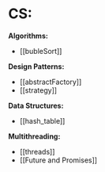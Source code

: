# **CS:**

**Algorithms:**
- [[bubleSort]]

**Design Patterns:**
- [[abstractFactory]]
- [[strategy]]

**Data Structures:**
- [[hash_table]]

**Multithreading:**
- [[threads]]
- [[Future and Promises]]